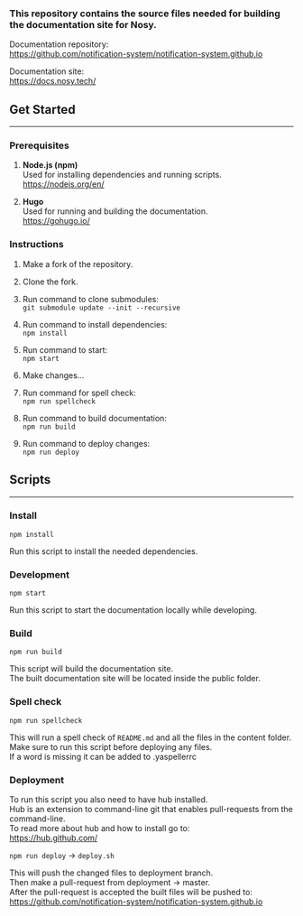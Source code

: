 ### **This repository contains the source files needed for building the documentation site for Nosy.**

Documentation repository:  
https://github.com/notification-system/notification-system.github.io

Documentation site:  
https://docs.nosy.tech/

## Get Started
---

### Prerequisites

1. **Node.js (npm)**  
   Used for installing dependencies and running scripts.  
   https://nodejs.org/en/

2. **Hugo**  
   Used for running and building the documentation.  
   https://gohugo.io/

### Instructions

1. Make a fork of the repository.
   
2. Clone the fork.
   
3. Run command to clone submodules:  
   `git submodule update --init --recursive`

4. Run command to install dependencies:  
   `npm install`

5. Run command to start:  
   `npm start`

6. Make changes...

7. Run command for spell check:  
   `npm run spellcheck`

8. Run command to build documentation:  
   `npm run build`

9. Run command to deploy changes:  
   `npm run deploy`

## Scripts
---

### Install

`npm install`

Run this script to install the needed dependencies.

### Development

`npm start`

Run this script to start the documentation locally while developing.


### Build

`npm run build`

This script will build the documentation site.  
The built documentation site will be located inside the public folder.


### Spell check

`npm run spellcheck`

This will run a spell check of `README.md` and all the files in the content folder.  
Make sure to run this script before deploying any files.  
If a word is missing it can be added to .yaspellerrc


### Deployment

To run this script you also need to have hub installed.  
Hub is an extension to command-line git that enables pull-requests from the command-line.  
To read more about hub and how to install go to:  
https://hub.github.com/

`npm run deploy` -> `deploy.sh`

This will push the changed files to deployment branch.  
Then make a pull-request from deployment -> master.  
After the pull-request is accepted the built files will be pushed to:  
https://github.com/notification-system/notification-system.github.io